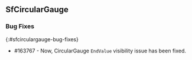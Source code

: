 ## SfCircularGauge

### Bug Fixes
{:#sfcirculargauge-bug-fixes}

*  \#163767 - Now, CircularGauge `EndValue` visibility issue has been fixed.

